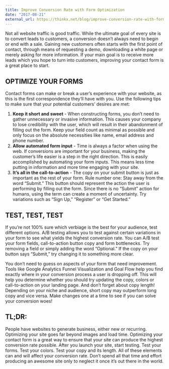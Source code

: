 ```yaml
---
title: Improve Conversion Rate with Form Optimization
date: "2017-08-21"
external_url: https://thinkx.net/blog/improve-conversion-rate-with-form-optimization
---
```


Not all website traffic is good traffic. While the ultimate goal of every site is to convert leads to customers, a conversion doesn’t always need to begin or end with a sale. Gaining new customers often starts with the first point of contact, through means of requesting a demo, downloading a white page or merely asking for more information. If your main goal is to receive more leads which you hope to turn into customers, improving your contact form is a great place to start.

## OPTIMIZE YOUR FORMS

Contact forms can make or break a user’s experience with your website, as this is the first correspondence they’ll have with you. Use the following tips to make sure that your potential customers’ desires are met:

1. **Keep it short and sweet** - When constructing forms, you don’t need to gather unnecessary or invasive information. This causes your company to lose credibility with the user, which will result in their abandonment of filling out the form. Keep your field count as minimal as possible and only focus on the absolute necessities like name, email address and phone number.
2. **Allow automated form input** - Time is always a factor when using the web. If conversions are important for your business, making the customer’s life easier is a step in the right direction. This is easily accomplished by automating your form inputs. This means less time putting in information and more time engaging with your site.
3. **It’s all in the call-to-action** - The copy on your submit button is just as important as the rest of your form. Rule number one: Stay away from the word “Submit.” This button should represent the action the user is performing by filling out the form. Since there is no “Submit” action for humans, using the term can create a moment of uncertainty. Try variations such as “Sign Up,” “Register” or “Get Started.”

## TEST, TEST, TEST

If you’re not 100% sure which verbiage is the best for your audience, test different options. A/B testing allows you to test against certain variations in your form to see what yields the highest conversion rate. You can A/B test your form fields, call-to-action button copy and form bottlenecks. Try removing a field or simply adding the word “Optional.” If the copy on your button says “Submit,” try changing it to something more clear.

You don’t need to guess on aspects of your form that need improvement. Tools like Google Analytics Funnel Visualization and Goal Flow help you find exactly where in your conversion process a user is dropping off. This will help you determine whether you should try updating the copy, colors or call-to-action on your landing page. And don’t forget about copy length! Depending on your niche and audience, short copy may outperform long copy and vice versa. Make changes one at a time to see if you can solve your conversion woes!

## TL;DR:

People have websites to generate business, either new or recurring. Optimizing your site goes far beyond images and load time. Optimizing your contact form is a great way to ensure that your site can produce the highest conversion rate possible. After you launch your site, start testing. Test your forms. Test your colors. Test your copy and its length. All of these elements can and will affect your conversion rate. Don’t spend all that time and effort producing an awesome site only to neglect it once it’s out there in the world.
